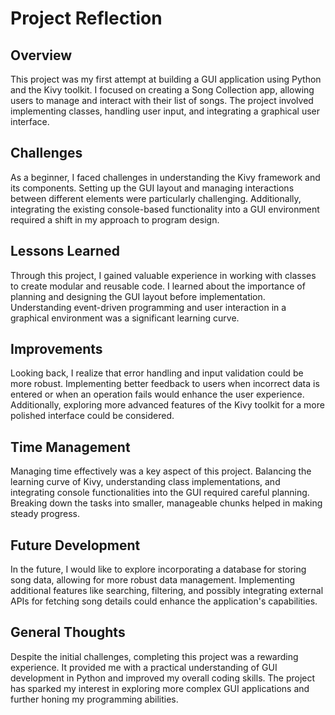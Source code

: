 # Project Reflection

## Overview
This project was my first attempt at building a GUI application using Python and the Kivy toolkit. I focused on creating a Song Collection app, allowing users to manage and interact with their list of songs. The project involved implementing classes, handling user input, and integrating a graphical user interface.

## Challenges
As a beginner, I faced challenges in understanding the Kivy framework and its components. Setting up the GUI layout and managing interactions between different elements were particularly challenging. Additionally, integrating the existing console-based functionality into a GUI environment required a shift in my approach to program design.

## Lessons Learned
Through this project, I gained valuable experience in working with classes to create modular and reusable code. I learned about the importance of planning and designing the GUI layout before implementation. Understanding event-driven programming and user interaction in a graphical environment was a significant learning curve.

## Improvements
Looking back, I realize that error handling and input validation could be more robust. Implementing better feedback to users when incorrect data is entered or when an operation fails would enhance the user experience. Additionally, exploring more advanced features of the Kivy toolkit for a more polished interface could be considered.

## Time Management
Managing time effectively was a key aspect of this project. Balancing the learning curve of Kivy, understanding class implementations, and integrating console functionalities into the GUI required careful planning. Breaking down the tasks into smaller, manageable chunks helped in making steady progress.

## Future Development
In the future, I would like to explore incorporating a database for storing song data, allowing for more robust data management. Implementing additional features like searching, filtering, and possibly integrating external APIs for fetching song details could enhance the application's capabilities.

## General Thoughts
Despite the initial challenges, completing this project was a rewarding experience. It provided me with a practical understanding of GUI development in Python and improved my overall coding skills. The project has sparked my interest in exploring more complex GUI applications and further honing my programming abilities.
